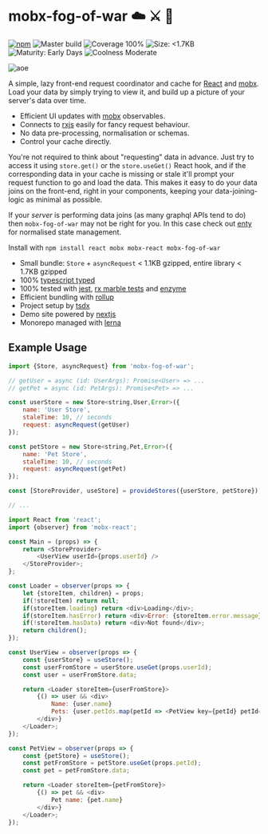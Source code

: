 # mobx-fog-of-war ☁️ ⚔️ 🤯

[![npm](https://img.shields.io/npm/v/mobx-fog-of-war.svg)](https://www.npmjs.com/package/mobx-fog-of-war) ![Master build](https://github.com/92green/mobx-fog-of-war/workflows/CI/badge.svg?branch=master) ![Coverage 100%](https://img.shields.io/badge/coverage-100%25-green) ![Size: <1.7KB](https://img.shields.io/badge/Size-<1.7KB-blue) ![Maturity: Early Days](https://img.shields.io/badge/Maturity-Early%20days-yellow) ![Coolness Moderate](https://img.shields.io/badge/Coolness-Moderate-blue) 

![aoe](https://user-images.githubusercontent.com/345320/91411571-ddf2da80-e88b-11ea-8de7-c0f3462991f4.gif)

A simple, lazy front-end request coordinator and cache for [React](https://reactjs.org/) and [mobx](https://mobx.js.org/). Load your data by simply trying to view it, and build up a picture of your server's data over time.

- Efficient UI updates with [mobx](https://mobx.js.org/) observables.
- Connects to [rxjs](https://rxjs-dev.firebaseapp.com/) easily for fancy request behaviour.
- No data pre-processing, normalisation or schemas.
- Control your cache directly.

You're not required to think about "requesting" data in advance. Just try to access it using `store.get()` or the `store.useGet()` React hook, and if the corresponding data in your cache is missing or stale it'll prompt your request function to go and load the data. This makes it easy to do your data joins on the front-end, right in your components, keeping your data-joining-logic as minimal as possible.

If your _server_ is performing data joins (as many graphql APIs tend to do) then `mobx-fog-of-war` may not be right for you. In this case check out [enty](https://github.com/92green/enty) for normalised state management.

Install with `npm install react mobx mobx-react mobx-fog-of-war`

- Small bundle: `Store` + `asyncRequest` < 1.1KB gzipped, entire library < 1.7KB gzipped
- 100% [typescript typed](https://www.typescriptlang.org/)
- 100% tested with [jest](https://jestjs.io/), [rx marble tests](https://rxjs-dev.firebaseapp.com/guide/testing/internal-marble-tests) and [enzyme](https://github.com/enzymejs/enzyme)
- Efficient bundling with [rollup](https://rollupjs.org/guide/en/)
- Project setup by [tsdx](https://tsdx.io/)
- Demo site powered by [nextjs](https://nextjs.org/)
- Monorepo managed with [lerna](https://github.com/lerna/lerna)

## Example Usage

```js
import {Store, asyncRequest} from 'mobx-fog-of-war';

// getUser = async (id: UserArgs): Promise<User> => ...
// getPet = async (id: PetArgs): Promise<Pet> => ...

const userStore = new Store<string,User,Error>({
    name: 'User Store',
    staleTime: 10, // seconds
    request: asyncRequest(getUser)
});

const petStore = new Store<string,Pet,Error>({
    name: 'Pet Store',
    staleTime: 10, // seconds
    request: asyncRequest(getPet)
});

const [StoreProvider, useStore] = provideStores({userStore, petStore});

// ...

import React from 'react';
import {observer} from 'mobx-react';

const Main = (props) => {
    return <StoreProvider>
        <UserView userId={props.userId} />
    </StoreProvider>;
};

const Loader = observer(props => {
    let {storeItem, children} = props;
    if(!storeItem) return null;
    if(storeItem.loading) return <div>Loading</div>;
    if(storeItem.hasError) return <div>Error: {storeItem.error.message}</div>;
    if(!storeItem.hasData) return <div>Not found</div>;
    return children();
});

const UserView = observer(props => {
    const {userStore} = useStore();
    const userFromStore = userStore.useGet(props.userId);
    const user = userFromStore.data;

    return <Loader storeItem={userFromStore}>
        {() => user && <div>
            Name: {user.name}
            Pets: {user.petIds.map(petId => <PetView key={petId} petId={petId} />)}
        </div>}
    </Loader>;
});

const PetView = observer(props => {
    const {petStore} = useStore();
    const petFromStore = petStore.useGet(props.petId);
    const pet = petFromStore.data;

    return <Loader storeItem={petFromStore}>
        {() => pet && <div>
            Pet name: {pet.name}
        </div>}
    </Loader>;
});
```
